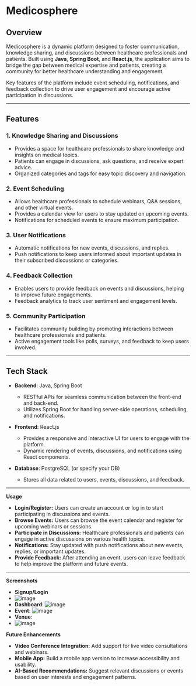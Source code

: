 # **Medicosphere**

## **Overview**
Medicosphere is a dynamic platform designed to foster communication, knowledge sharing, and discussions between healthcare professionals and patients. Built using **Java**, **Spring Boot**, and **React.js**, the application aims to bridge the gap between medical expertise and patients, creating a community for better healthcare understanding and engagement.

Key features of the platform include event scheduling, notifications, and feedback collection to drive user engagement and encourage active participation in discussions.

---

## **Features**

### 1. **Knowledge Sharing and Discussions**
- Provides a space for healthcare professionals to share knowledge and insights on medical topics.
- Patients can engage in discussions, ask questions, and receive expert advice.
- Organized categories and tags for easy topic discovery and navigation.

### 2. **Event Scheduling**
- Allows healthcare professionals to schedule webinars, Q&A sessions, and other virtual events.
- Provides a calendar view for users to stay updated on upcoming events.
- Notifications for scheduled events to ensure maximum participation.

### 3. **User Notifications**
- Automatic notifications for new events, discussions, and replies.
- Push notifications to keep users informed about important updates in their subscribed discussions or categories.

### 4. **Feedback Collection**
- Enables users to provide feedback on events and discussions, helping to improve future engagements.
- Feedback analytics to track user sentiment and engagement levels.

### 5. **Community Participation**
- Facilitates community building by promoting interactions between healthcare professionals and patients.
- Active engagement tools like polls, surveys, and feedback to keep users involved.

---

## **Tech Stack**

- **Backend**: Java, Spring Boot
  - RESTful APIs for seamless communication between the front-end and back-end.
  - Utilizes Spring Boot for handling server-side operations, scheduling, and notifications.
  
- **Frontend**: React.js
  - Provides a responsive and interactive UI for users to engage with the platform.
  - Dynamic rendering of events, discussions, and notifications using React components.

- **Database**: PostgreSQL (or specify your DB)
  - Stores all data related to users, events, discussions, and feedback.

---

**Usage**

- **Login/Register:** Users can create an account or log in to start participating in discussions and events.
- **Browse Events:** Users can browse the event calendar and register for upcoming webinars or sessions.
- **Participate in Discussions:** Healthcare professionals and patients can engage in active discussions on various health topics.
- **Notifications:** Stay updated with push notifications about new events, replies, or important updates.
- **Provide Feedback:** After attending an event, users can leave feedback to help improve the platform and future events.
---

**Screenshots**
- **Signup/Login**
- ![image](https://github.com/user-attachments/assets/d680470a-dfe4-43ec-ad51-3d4e43f5bda9)
- **Dashboard**:
![image](https://github.com/user-attachments/assets/2a2cdc84-f90b-4383-9102-c088a3f13bbd)
- **Event**:
![image](https://github.com/user-attachments/assets/7529ab64-593a-4bc8-b473-aea0bd7b47f3)
- **Venue**:
- ![image](https://github.com/user-attachments/assets/fd26fc40-1e65-40b5-8169-38ff7efb4e85)



**Future Enhancements**

- **Video Conference Integration:** Add support for live video consultations and webinars.
- **Mobile App:** Build a mobile app version to increase accessibility and usability.
- **AI-Based Recommendations:** Suggest relevant discussions or events based on user interests and engagement patterns.
